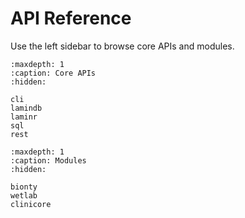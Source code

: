 # API Reference

Use the left sidebar to browse core APIs and modules.

```{toctree}
:maxdepth: 1
:caption: Core APIs
:hidden:

cli
lamindb
laminr
sql
rest
```

```{toctree}
:maxdepth: 1
:caption: Modules
:hidden:

bionty
wetlab
clinicore
```
